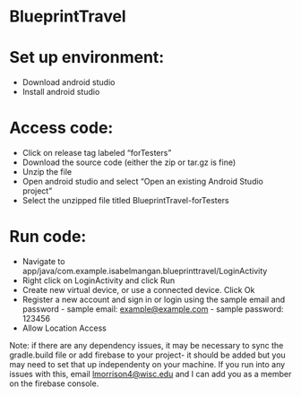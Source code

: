 # BlueprintTravel

# Set up environment:

- Download android studio
- Install android studio

# Access code:
- Click on release tag labeled “forTesters”
- Download the source code (either the zip or tar.gz is fine)
- Unzip the file
- Open android studio and select “Open an existing Android Studio project”
- Select the unzipped file titled BlueprintTravel-forTesters

# Run code:
- Navigate to app/java/com.example.isabelmangan.blueprinttravel/LoginActivity
- Right click on LoginActivity and click Run
- Create new virtual device, or use a connected device. Click Ok
- Register a new account and sign in or login using the sample email and password
      - sample email: example@example.com
      - sample password: 123456 
- Allow Location Access

Note: if there are any dependency issues, it may be necessary to sync the gradle.build file or add firebase to your project- it should be added but you may need to set that up independenty on your machine. If you run into any issues with this, email lmorrison4@wisc.edu and I can add you as a member on the firebase console.



